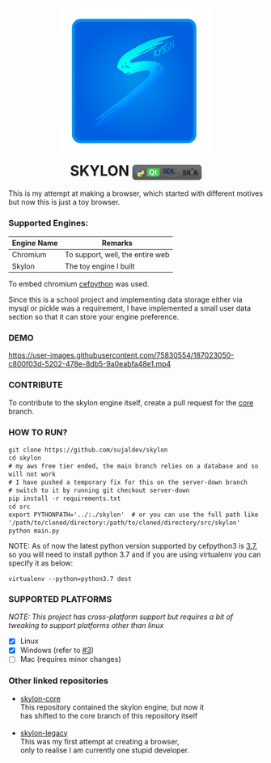 <h1 align=center>
  <img alt="Skylon Logo" src="https://github.com/sujaldev/skylon/raw/main/docs/images/logo.png?raw=true" width=300><br>
  SKYLON <img alt="Badge" src="https://github.com/sujaldev/skylon/raw/main/docs/images/badge.svg?raw=true" height=30px align=center>
</h1>

This is my attempt at making a browser, which started with different motives but
now this is just a toy browser.

### Supported Engines:

| Engine Name | Remarks                          |
|-------------|----------------------------------|
| Chromium    | To support, well, the entire web |
| Skylon      | The toy engine I built           |

To embed chromium [cefpython](https://github.com/cztomczak/cefpython) was used.

Since this is a school project and implementing data storage either via mysql or
pickle was a requirement, I have implemented a small user data section so that
it can store your engine preference.

### DEMO

https://user-images.githubusercontent.com/75830554/187023050-c800f03d-5202-478e-8db5-9a0eabfa48e1.mp4

### CONTRIBUTE

To contribute to the skylon engine itself, create a pull request for the
[core](https://github.com/sujaldev/skylon/tree/core) branch.

### HOW TO RUN?

```shell
git clone https://github.com/sujaldev/skylon
cd skylon
# my aws free tier ended, the main branch relies on a database and so will not work
# I have pushed a temporary fix for this on the server-down branch
# switch to it by running git checkout server-down
pip install -r requirements.txt
cd src
export PYTHONPATH='../:./skylon'  # or you can use the full path like '/path/to/cloned/directory:/path/to/cloned/directory/src/skylon'
python main.py
```

NOTE: As of now the latest python version supported by cefpython3
is [3.7](https://github.com/cztomczak/cefpython#latest-release), so you will need to install python 3.7 and if you are
using virtualenv you can specify it as below:

```shell
virtualenv --python=python3.7 dest
```

### SUPPORTED PLATFORMS

_NOTE: This project has cross-platform support but requires a bit of tweaking to
support platforms other than linux_

- [x] Linux
- [x] Windows (refer to [#3](https://github.com/sujaldev/skylon/issues/3))
- [ ] Mac (requires minor changes)

### Other linked repositories

- [skylon-core](https://github.com/sujaldev/skylon-core) <br>
  This repository contained the skylon engine, but now it <br>
  has shifted to the core branch of this repository itself<br> <br>
- [skylon-legacy](https://github.com/sujaldev/skylon-legacy) <br>
  This was my first attempt at creating a browser, <br>
  only to realise I am currently one stupid developer.
